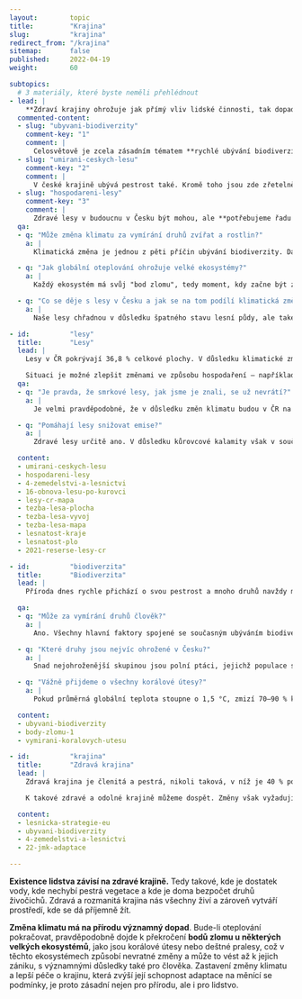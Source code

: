 ```yaml
---
layout:        topic
title:         "Krajina"
slug:          "krajina"
redirect_from: "/krajina"
sitemap:       false
published:     2022-04-19
weight:        60

subtopics:
  # 3 materiály, které byste neměli přehlédnout
- lead: |
    **Zdraví krajiny ohrožuje jak přímý vliv lidské činnosti, tak dopady změny klimatu**. Co se s přírodou kolem nás děje a co s tím můžeme dělat?
  commented-content:
  - slug: "ubyvani-biodiverzity"
    comment-key: "1"
    comment: |
      Celosvětově je zcela zásadním tématem **rychlé ubývání biodiverzity**. Všechny hlavní příčiny této změny jsou spojeny s člověkem. 
  - slug: "umirani-ceskych-lesu"
    comment-key: "2"
    comment: |
      V české krajině ubývá pestrost také. Kromě toho jsou zde zřetelně vidět i dopady změn klimatu, např. **odumírání jehličnatých lesů**.
  - slug: "hospodareni-lesy"
    comment-key: "3"
    comment: |
      Zdravé lesy v budoucnu v Česku být mohou, ale **potřebujeme řadu změn v lesním hospodaření**.
  qa:
  - q: "Může změna klimatu za vymírání druhů zvířat a rostlin?"
    a: |
      Klimatická změna je jednou z pěti příčin ubývání biodiverzity. Dále se na něm podílí nadměrná exploatace (tedy lov ptáků, savců a intenzivní rybolov), šíření nepůvodních druhů do míst, kde dříve nebyly, ubývání biotopů za účelem rozšiřování polí a plantáží a také znečištění prostředí způsobené používáním velkého množství pesticidů a umělých hnojiv.

  - q: "Jak globální oteplování ohrožuje velké ekosystémy?"
    a: |
      Každý ekosystém má svůj "bod zlomu", tedy moment, kdy začne být změna přírodních podmínek natolik významná, že už ji tento ekosystém není schopen dále zvládat a "zlomí se" – podobně jako větev stromu při příliš velkém zatížení. Zatímco oteplení o 1,5 °C bude fatální "jen" pro většinu korálových útesů v oceánech, hranicí 2 °C se již blížíme pravděpodobným bodům zlomu u mnoha velkých ekosystémů na naší planetě, jako jsou například severské jehličnaté lesy.

  - q: "Co se děje s lesy v Česku a jak se na tom podílí klimatická změna?"
    a: |
      Naše lesy chřadnou v důsledku špatného stavu lesní půdy, ale také kvůli lesnímu hospodaření, jež po dlouhou dobu kladlo ekonomický zájem nad přírodu. Klimatická změna je třetí faktor, který situaci dále zhoršuje – otepluje se, voda se více odpařuje, mění se charakter srážek, a les je tak ještě zranitelnější, mimo jiné i vůči škůdcům, s nimiž si dříve uměl poradit lépe. Kůrovcové kalamity nejsou ničím novým, lesy však nikdy nebyly tak málo odolné, jako jsou v důsledku uvedených faktorů dnes, a proto kalamity neprobíhaly v takovém rozsahu – jen v letech 2016–2020 byla v ČR vytěžena plocha jehličnatého lesa odpovídající obdélníku o rozměrech 56×26 km.

- id:          "lesy"
  title:       "Lesy"
  lead: |
    Lesy v ČR pokrývají 36,8 % celkové plochy. V důsledku klimatické změny, preferování monokultur jehličnanů v minulosti a špatného stavu lesní půdy jsou dnes české lesy jednak zranitelné vůči škůdcům (například kůrovci) a jednak mají nízkou schopnost adaptace na měnící se podmínky, jako je rostoucí průměrná roční teplota, změny v rozložení srážek a podobně.

    Situaci je možné zlepšit změnami ve způsobu hospodaření – například pestřejší skladbou dřevin a vysazováním druhů, které budou méně citlivé na sucho a vyšší teploty než smrky, či šetrnější těžbou. Důležité však budou i legislativní kroky, jež například umožní efektivně regulovat stavy zvěře, a také finanční podpora lesnictví ze strany státu.
  qa:
  - q: "Je pravda, že smrkové lesy, jak jsme je znali, se už nevrátí?"
    a: |
      Je velmi pravděpodobné, že v důsledku změn klimatu budou v ČR na konci 21. století smrky už jen v nejvyšších horských polohách, jinde prakticky zmizí nebo se budou vyskytovat ojediněle. I ve středních a nižších polohách můžeme mít zdravé a odolné lesy, musí se však změnit jejich skladba – dařit se bude zejména dřevinám, které budou odolnější vůči suchu a nárůstu teplot (dub, buk).

  - q: "Pomáhají lesy snižovat emise?"
    a: |
      Zdravé lesy určitě ano. V důsledku kůrovcové kalamity však v současnosti české lesy nejenže emise nesnižují, ale naopak jich velké množství samy vytvářejí – do půdy, která zůstane odkrytá na slunci po kalamitní těžbě a vysychá, se žádný uhlík neukládá, naopak se z ní uvolňuje do atmosféry. Množství emisí z našich lesů bylo v roce 2019 už srovnatelné s množstvím, které vyprodukuje veškerá osobní automobilová doprava v Česku.

  content:
  - umirani-ceskych-lesu
  - hospodareni-lesy
  - 4-zemedelstvi-a-lesnictvi
  - 16-obnova-lesu-po-kurovci
  - lesy-cr-mapa
  - tezba-lesa-plocha
  - tezba-lesa-vyvoj
  - tezba-lesa-mapa
  - lesnatost-kraje
  - lesnatost-plo
  - 2021-reserse-lesy-cr

- id:          "biodiverzita"
  title:       "Biodiverzita"
  lead: |
    Příroda dnes rychle přichází o svou pestrost a mnoho druhů navždy mizí. Jen v živočišné říši je nyní vyhubením více či méně ohrožena zhruba 1/7 všech ptáků, 1/4 savců, 1/3 plazů, 1/3 paryb (žraloků a rejnoků) a 2/3 obojživelníků. K tomu, abychom tomuto chudnutí živého světa zabránili, bude ovšem nutné udělat víc než jen chránit malé kousky přírody v rezervacích – musíme vrátit život a pestrost i na pole, louky, do lesů, řek nebo rybníků. Uvědomovat si krajinné návaznosti, vnímat všechny důležité funkce krajiny (včetně té produkční, na níž jsme závislí) a umět přemýšlet v delších časových úsecích, než je několik nejbližších let.

  qa:
  - q: "Může za vymírání druhů člověk?"
    a: |
      Ano. Všechny hlavní faktory spojené se současným ubýváním biodiverzity jsou důsledkem aktivity člověka. Což je dobrá zpráva v tom smyslu, že záleží do velké míry na nás, zda se tento negativní trend podaří zvrátit. Více v textu [Proč příroda tak rychle přichází o svou rozmanitost?](/explainery/ubyvani-biodiverzity).

  - q: "Které druhy jsou nejvíc ohrožené v Česku?"
    a: |
      Snad nejohroženější skupinou jsou polní ptáci, jejichž populace se rychle zmenšují: mizí skřivani a luční konipasové, sýčci či chocholouši patří mezi kriticky ohrožené. Ubývá také různých druhů motýlů a hmyzu.

  - q: "Vážně přijdeme o všechny korálové útesy?"
    a: |
      Pokud průměrná globální teplota stoupne o 1,5 °C, zmizí 70–90 % korálových útesů, při oteplení o 2 °C pak nepřežijí již téměř žádní teplovodní koráli. Ti přitom vytvářejí podmínky pro život nejméně čtvrtiny všech známých mořských druhů (z hlediska druhové pestrosti překonávají i tropické deštné pralesy) a na jejich existenci závisí obživa přinejmenším půl miliardy lidí.

  content:
  - ubyvani-biodiverzity
  - body-zlomu-1
  - vymirani-koralovych-utesu

- id:          "krajina"
  title:       "Zdravá krajina"
  lead: |
    Zdravá krajina je členitá a pestrá, nikoli taková, v níž je 40 % podzemních vod kontaminováno pesticidy jako dnes nebo v níž se rozkládají obrovské lány s jedinou plodinou, které jsou jinak téměř bez života. Není to krajina s holými kopci, jež zbyly po jehličnatých lesích, s řekami v betonových korytech, krajina bez obojživelníků, ryb, hmyzu či ptáků. Zdravá krajina je odolná – tedy dokáže dobře zvládat různé změny, včetně těch klimatických.

    K takové zdravé a odolné krajině můžeme dospět. Změny však vyžadují dobrou vůli hospodařit s ohledem na přírodu, zemědělcům a lesníkům musejí dávat smysl i ekonomicky. Klíčová je v tom promyšlená pomoc ze strany státu, který stanoví jasná kriteria pro dotace a šetrné hospodaření.

  content:
  - lesnicka-strategie-eu
  - ubyvani-biodiverzity
  - 4-zemedelstvi-a-lesnictvi
  - 22-jmk-adaptace

---
```


**Existence lidstva závisí na zdravé krajině.** Tedy takové, kde je dostatek vody, kde nechybí pestrá vegetace a kde je doma bezpočet druhů živočichů. Zdravá a rozmanitá krajina nás všechny živí a zároveň vytváří prostředí, kde se dá příjemně žít.

**Změna klimatu má na přírodu významný dopad**. Bude-li oteplování pokračovat, pravděpodobně dojde k překročení **bodů zlomu u některých velkých ekosystémů**, jako jsou korálové útesy nebo deštné pralesy, což v těchto ekosystémech způsobí nevratné změny a může to vést až k jejich zániku, s významnými důsledky také pro člověka. Zastavení změny klimatu a lepší péče o krajinu, která zvýší její schopnost adaptace na měnící se podmínky, je proto zásadní nejen pro přírodu, ale i pro lidstvo.
